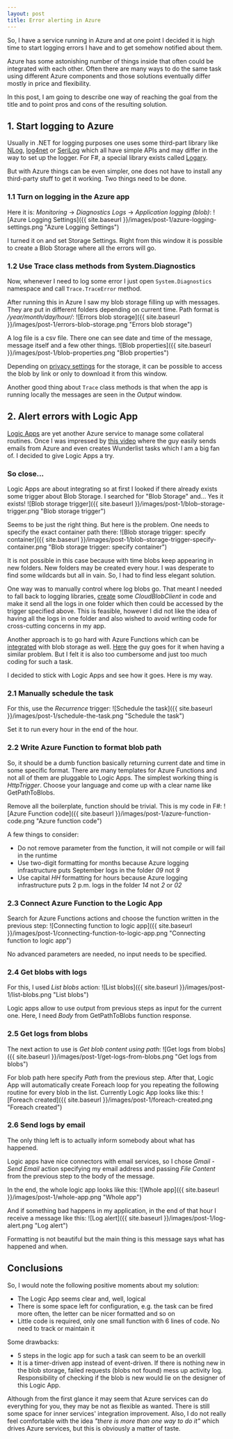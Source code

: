 ```yaml
---
layout: post
title: Error alerting in Azure
---
```


So, I have a service running in Azure and at one point I decided it is high time to start logging errors I have and to get somehow notified about them.

Azure has some astonishing number of things inside that often could be integrated with each other. Often there are many ways to do the same task using different Azure components and those solutions eventually differ mostly in price and flexibility. 

In this post, I am going to describe one way of reaching the goal from the title and to point pros and cons of the resulting solution.

## 1. Start logging to Azure

Usually in .NET for logging purposes one uses some third-part library like [NLog](http://nlog-project.org/), [log4net](https://logging.apache.org/log4net/) or [SeriLog](https://serilog.net/) which all have simple APIs and may differ in the way to set up the logger. For F#, a special library exists called [Logary](https://github.com/logary/logary). 

But with Azure things can be even simpler, one does not have to install any third-party stuff to get it working. Two things need to be done.

### 1.1 Turn on logging in the Azure app

Here it is: _Monitoring_ -> _Diagnostics Logs_ -> _Application logging (blob)_:
![Azure Logging Settings]({{ site.baseurl }}/images/post-1/azure-logging-settings.png "Azure Logging Settings")

I turned it on and set Storage Settings. Right from this window it is possible to create a Blob Storage where all the errors will go.

### 1.2 Use Trace class methods from System.Diagnostics

Now, whenever I need to log some error I just open `System.Diagnostics` namespace and call `Trace.TraceError` method.

After running this in Azure I saw my blob storage filling up with messages. They are put in different folders depending on current time. Path format is _/year/month/day/hour/_:
![Errors blob storage]({{ site.baseurl }}/images/post-1/errors-blob-storage.png "Errors blob storage")

A log file is a csv file. There one can see date and time of the message, message itself and a few other things.
![Blob properties]({{ site.baseurl }}/images/post-1/blob-properties.png "Blob properties")

Depending on [privacy settings](https://docs.microsoft.com/en-us/azure/storage/blobs/storage-manage-access-to-resources) for the storage, it can be possible to access the blob by link or only to download it from this window. 

Another good thing about `Trace` class methods is that when the app is running locally the messages are seen in the _Output_ window.

## 2. Alert errors with Logic App

[Logic Apps](https://docs.microsoft.com/en-us/azure/logic-apps/logic-apps-what-are-logic-apps) are yet another Azure service to manage some collateral routines. Once I was impressed by [this video](https://www.youtube.com/watch?v=faIvOYpcUq4) where the guy easily sends emails from Azure and even creates Wunderlist tasks which I am a big fan of. I decided to give Logic Apps a try.

### So close...

Logic Apps are about integrating so at first I looked if there already exists some trigger about Blob Storage. I searched for "Blob Storage" and... Yes it exists!
![Blob storage trigger]({{ site.baseurl }}/images/post-1/blob-storage-trigger.png "Blob storage trigger")

Seems to be just the right thing. But here is the problem. One needs to specify the exact container path there:
![Blob storage trigger: specify container]({{ site.baseurl }}/images/post-1/blob-storage-trigger-specify-container.png "Blob storage trigger: specify container")

It is not possible in this case because with time blobs keep appearing in new folders. New folders may be created every hour. I was desperate to find some wildcards but all in vain. So, I had to find less elegant solution. 

One way was to manually control where log blobs go. That meant I needed to  fall back to logging libraries, [create](https://docs.microsoft.com/en-us/azure/storage/blobs/storage-dotnet-how-to-use-blobs) some _CloudBlobClient_ in code and make it send all the logs in one folder which then could be accessed by the trigger specified above. This is feasible, however I did not like the idea of having all the logs in one folder and also wished to avoid writing code for cross-cutting concerns in my app.

Another approach is to go hard with Azure Functions which can be [integrated](https://docs.microsoft.com/en-us/azure/azure-functions/functions-bindings-storage-blob) with blob storage as well. [Here](http://www.chrisjohnson.io/2016/04/24/parsing-azure-blob-storage-logs-using-azure-functions/) the guy goes for it when having a similar problem. But I felt it is also too cumbersome and just too much coding for such a task. 

I decided to stick with Logic Apps and see how it goes. Here is my way.

### 2.1 Manually schedule the task

For this, use the _Recurrence_ trigger:
![Schedule the task]({{ site.baseurl }}/images/post-1/schedule-the-task.png "Schedule the task")

Set it to run every hour in the end of the hour.

### 2.2 Write Azure Function to format blob path

So, it should be a dumb function basically returning current date and time in some specific format. There are many templates for Azure Functions and not all of them are pluggable to Logic Apps. The simplest working thing is _HttpTrigger_. Choose your language and come up with a clear name like GetPathToBlobs.

Remove all the boilerplate, function should be trivial. This is my code in F#:
![Azure Function code]({{ site.baseurl }}/images/post-1/azure-function-code.png "Azure function code")

A few things to consider:
* Do not remove parameter from the function, it will not compile or will fail in the runtime
* Use two-digit formatting for months because Azure logging infrastructure puts September logs in the folder _09_ not _9_
* Use capital _HH_ formatting for hours because Azure logging infrastructure puts 2 p.m. logs in the folder _14_ not _2_ or _02_

### 2.3 Connect Azure Function to the Logic App

Search for Azure Functions actions and choose the function written in the previous step:
![Connecting function to logic app]({{ site.baseurl }}/images/post-1/connecting-function-to-logic-app.png "Connecting function to logic app")

No advanced parameters are needed, no input needs to be specified.

### 2.4 Get blobs with logs

For this, I used _List blobs_ action:
![List blobs]({{ site.baseurl }}/images/post-1/list-blobs.png "List blobs")

Logic apps allow to use output from previous steps as input for the current one. Here, I need _Body_ from GetPathToBlobs function response.

### 2.5 Get logs from blobs

The next action to use is _Get blob content using path_:
![Get logs from blobs]({{ site.baseurl }}/images/post-1/get-logs-from-blobs.png "Get logs from blobs")

For blob path here specify _Path_ from the previous step. After that, Logic App will automatically create Foreach loop for you repeating the following routine for every blob in the list. Currently Logic App looks like this:
![Foreach created]({{ site.baseurl }}/images/post-1/foreach-created.png "Foreach created")

### 2.6 Send logs by email

The only thing left is to actually inform somebody about what has happened. 

Logic apps have nice connectors with email services, so I chose _Gmail - Send Email_ action specifying my email address and passing _File Content_ from the previous step to the body of the message.

In the end, the whole logic app looks like this:
![Whole app]({{ site.baseurl }}/images/post-1/whole-app.png "Whole app")

And if something bad happens in my application, in the end of that hour I receive a message like this:
![Log alert]({{ site.baseurl }}/images/post-1/log-alert.png "Log alert")

Formatting is not beautiful but the main thing is this message says what has happened and when.

## Conclusions

So, I would note the following positive moments about my solution:
* The Logic App seems clear and, well, logical
* There is some space left for configuration, e.g. the task can be fired more often, the letter can be nicer formatted and so on
* Little code is required, only one small function with 6 lines of code. No need to track or maintain it

Some drawbacks:
* 5 steps in the logic app for such a task can seem to be an overkill
* It is a timer-driven app instead of event-driven. If there is nothing new in the blob storage, failed requests (blobs not found) mess up activity log. Responsibility of checking if the blob is new would lie on the designer of this Logic App.

Although from the first glance it may seem that Azure services can do everything for you, they may be not as flexible as wanted. There is still some space for inner services' integration improvement. Also, I do not really feel comfortable with the idea _"there is more than one way to do it"_ which drives Azure services, but this is obviously a matter of taste.
